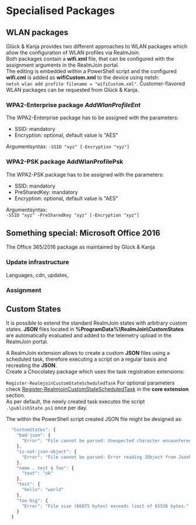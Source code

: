 # Specialised Packages

## WLAN packages

Glück & Kanja provides two different approaches to WLAN packages which allow the configuration of WLAN profiles via RealmJoin.  
Both packages contain a **wifi.xml** file, that can be configured with the assignment arguments in the RealmJoin portal.  
The editing is embedded within a PowerShell script and the configured **wifi.cml** is added as **wifiCustom.xml** to the device using netsh:  
`netsh wlan add profile filename = "wifiCustom.xml"`. Customer-flavored WLAN packages can be requested from Glück & Kanja.

### WPA2-Enterprise package _AddWlanProfileEnt_

The WPA2-Enterprise package has to be assigned with the parameters:

* SSID: mandatory  
* Encryption: optional, default value is "AES"

Argumentsyntax: `-SSID "xyz" [-Encryption "xyz"]`

### WPA2-PSK package AddWlanProfilePsk

The WPA2-PSK package has to be assigned with the parameters:

* SSID: mandatory  
* PreSharedKey: mandatory
* Encryption: optional, default value is "AES"

Argumentsyntax:  
`-SSID "xyz" -PreSharedKey "xyz" [-Encryption "xyz"]`

## Something special: Microsoft Office 2016

The Office 365/2016 package as maintained by Glück & Kanja

### Update infrastructure

Languages, cdn, updates,

### Assignment

## Custom States

It is possible to extend the standard RealmJoin states with arbitrary custom states. **JSON** files located in **%ProgramData%\RealmJoin\CustomStates** are automatically evaluated and added to the telemetry upload in the RealmJoin portal.

A RealmJoin extension allows to create a custom **JSON** files using a scheduled task, therefore executing a script on a regular basis and recreating the **JSON**.  
Create a Chocolatey package which uses the task registration extensions:

`Register-RealmjoinCustomStateScheduledTask` For optional parameters check [Register-RealmjoinCustomStateScheduledTask](http://docs.realmjoin.com/core-extension.html#a-name-regcstask-a-register-realmjoincustomstatescheduledtask) in the **core extension** section.  
As per default, the newly created task executes the script `.\publishState.ps1` once per day.

The within the PowerShell script created JSON file might be designed as:

```javascript
  "CustomStates": {
    "bad-json": {
      "Error": "File cannot be parsed: Unexpected character encountered while parsing value: a. Path '', line 0, position 0."
    },
    "is-not-json-object": {
      "Error": "File cannot be parsed: Error reading JObject from JsonReader. Current JsonReader item is not an object: StartArray. Path '', line 1, position 1."
    },
    "name . test $ foo": {
      "test": "ok"
    },
    "test": {
      "hello": "world"
    },
    "too-big": {
      "Error": "File size (66075 bytes) exceeds limit of 65536 bytes."
    }
  }
```

